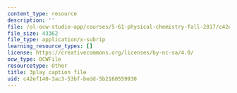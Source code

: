 ```yaml
---
content_type: resource
description: ''
file: /ol-ocw-studio-app/courses/5-61-physical-chemistry-fall-2017/c42ef1403ac353bfbedd5b2160559930_BEs4K6LSGzo.vtt
file_size: 43362
file_type: application/x-subrip
learning_resource_types: []
license: https://creativecommons.org/licenses/by-nc-sa/4.0/
ocw_type: OCWFile
resourcetype: Other
title: 3play caption file
uid: c42ef140-3ac3-53bf-bedd-5b2160559930
---
```

